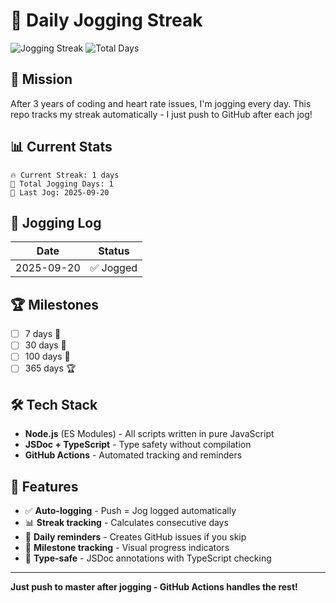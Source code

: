 # 🏃 Daily Jogging Streak

![Jogging Streak](https://img.shields.io/badge/dynamic/json?url=https%3A%2F%2Fraw.githubusercontent.com%2F[thutasann]%2Fexercise_streak%2Fmain%2Fstreak.json&query=%24.current_streak&label=Current%20Streak&color=brightgreen&suffix=%20days)
![Total Days](https://img.shields.io/badge/dynamic/json?url=https%3A%2F%2Fraw.githubusercontent.com%2F[thutasann]%2Fexercise_streak%2Fmain%2Fstreak.json&query=%24.total_days&label=Total%20Jogging%20Days&color=blue)

## 🎯 Mission

After 3 years of coding and heart rate issues, I'm jogging every day. This repo tracks my streak automatically - I just push to GitHub after each jog!

## 📊 Current Stats

```
🔥 Current Streak: 1 days
🏃 Total Jogging Days: 1
📅 Last Jog: 2025-09-20
```

## 📝 Jogging Log

| Date | Status |
|------|--------|
| 2025-09-20 | ✅ Jogged |

## 🏆 Milestones

- [ ] 7 days 🌱
- [ ] 30 days 🌿
- [ ] 100 days 🌳
- [ ] 365 days 🏆

## 🛠️ Tech Stack

- **Node.js** (ES Modules) - All scripts written in pure JavaScript
- **JSDoc + TypeScript** - Type safety without compilation
- **GitHub Actions** - Automated tracking and reminders

## 🚀 Features

- ✅ **Auto-logging** - Push = Jog logged automatically
- 📊 **Streak tracking** - Calculates consecutive days
- 🤖 **Daily reminders** - Creates GitHub issues if you skip
- 🎯 **Milestone tracking** - Visual progress indicators
- 📝 **Type-safe** - JSDoc annotations with TypeScript checking

---

**Just push to master after jogging - GitHub Actions handles the rest!**